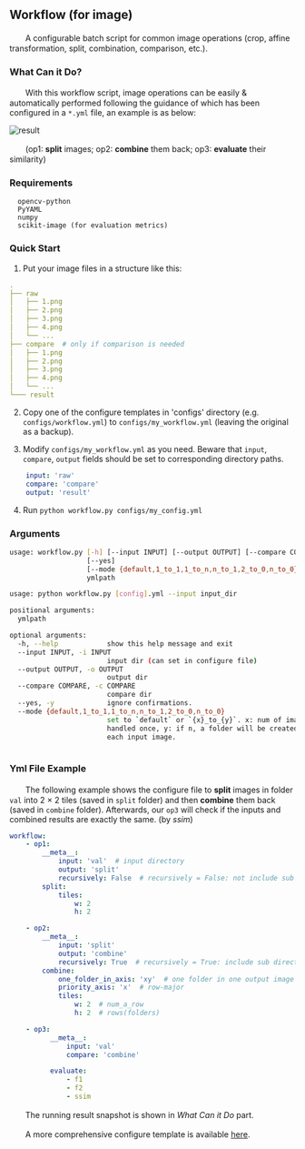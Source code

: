 ## Workflow (for image)
　　A configurable batch script for common image operations (crop, affine transformation, split, combination, comparison, etc.).

### What Can it Do?

　　With this workflow script, image operations can be easily & automatically performed following the guidance of which has been configured in a `*.yml` file, an example is as below:  

![result](http://www.xyu.ink/wp-content/uploads/2019/11/workflow.png)

　　(op1: **split** images; op2: **combine** them back; op3: **evaluate** their similarity)

### Requirements

```
  opencv-python  
  PyYAML
  numpy
  scikit-image (for evaluation metrics)
```

### Quick Start

1. Put your image files in a structure like this:

```yaml
. 
├── raw
│   ├── 1.png
│   ├── 2.png
│   ├── 3.png
│   ├── 4.png
│   └── ...
├── compare  # only if comparison is needed
│   ├── 1.png
│   ├── 2.png
│   ├── 3.png
│   ├── 4.png
│   └── ...
└─── result
```

2. Copy one of the configure templates in 'configs' directory (e.g. `configs/workflow.yml`) to `configs/my_workflow.yml` (leaving the original as a backup).

3. Modify `configs/my_workflow.yml` as you need. Beware that `input`, `compare`, `output` fields should be set to corresponding directory paths.
```yaml
    input: 'raw'
    compare: 'compare'
    output: 'result'
```

4. Run `python workflow.py configs/my_config.yml`

### Arguments

```bash
usage: workflow.py [-h] [--input INPUT] [--output OUTPUT] [--compare COMPARE]
                   [--yes]
                   [--mode {default,1_to_1,1_to_n,n_to_1,2_to_0,n_to_0}]
                   ymlpath

usage: python workflow.py [config].yml --input input_dir

positional arguments:
  ymlpath

optional arguments:
  -h, --help            show this help message and exit
  --input INPUT, -i INPUT
                        input dir (can set in configure file)
  --output OUTPUT, -o OUTPUT
                        output dir
  --compare COMPARE, -c COMPARE
                        compare dir
  --yes, -y             ignore confirmations.
  --mode {default,1_to_1,1_to_n,n_to_1,2_to_0,n_to_0}
                        set to `default` or `{x}_to_{y}`. x: num of images
                        handled once, y: if n, a folder will be created for
                        each input image.
                        
```

### Yml File Example

　　The following example shows the configure file to **split** images in folder `val` into 2 × 2 tiles (saved in `split` folder) and then **combine** them back (saved in `combine` folder). Afterwards, our `op3` will check if the inputs and combined results are exactly the same. (by *ssim*)

```yaml
workflow:
    - op1:
        __meta__:
            input: 'val'  # input directory
            output: 'split'
            recursively: False  # recursively = False: not include sub directory
        split:
            tiles:
                w: 2
                h: 2

    - op2:
        __meta__:
            input: 'split'
            output: 'combine'
            recursively: True  # recursively = True: include sub directory
        combine:
            one_folder_in_axis: 'xy'  # one folder in one output image
            priority_axis: 'x'  # row-major
            tiles:
                w: 2  # num_a_row
                h: 2  # rows(folders)

    - op3:
          __meta__:
              input: 'val'
              compare: 'combine'

          evaluate:
              - f1
              - f2
              - ssim
```

　　The running result snapshot is shown in *What Can it Do* part.

　　A more comprehensive configure template is available [here](https://github.com/misads/img_workflow/blob/master/configs/template.yml).



